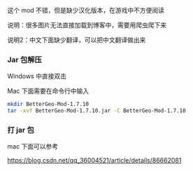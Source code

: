 这个 mod 不错，但是缺少汉化版本，在游戏中不方便阅读



说明：很多图片无法直接加载到博客中，需要用爬虫爬下来

说明2：中文下面缺少翻译，可以把中文翻译做出来



### Jar 包解压

Windows 中直接双击

Mac 下面需要在命令行中输入

~~~bash
mkdir BetterGeo-Mod-1.7.10
tar -xvf BetterGeo-Mod-1.7.10.jar -C BetterGeo-Mod-1.7.10
~~~



### 打 jar 包

mac 下面可以参考

https://blog.csdn.net/qq_36004521/article/details/86662081

